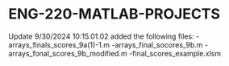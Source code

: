 # ENG-220-MATLAB-PROJECTS
Update 9/30/2024 10:15.01.02
added the following files:
-arrays_finals_scores_9a(1)-1.m
-arrays_final_socores_9b.m
-arrays_fonal_scores_9b_modified.m
-final_scores_example.xlsm
